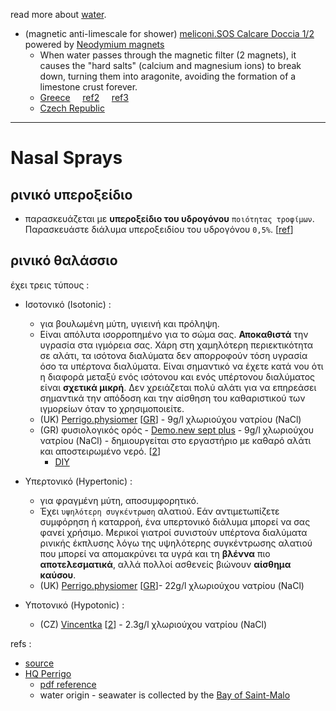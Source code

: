 read more about [water](https://www.pipiscrew.com/threads/water-explained.5738/).

* (magnetic anti-limescale for shower) [meliconi.SOS Calcare Doccia 1/2](https://www.meliconi.com/en/product/sos-calcare-doccia/) powered by [Neodymium magnets](https://en.wikipedia.org/wiki/Neodymium_magnet)
	* When water passes through the magnetic filter (2 magnets), it causes the "hard salts" (calcium and magnesium ions) to break down, turning them into aragonite, avoiding the formation of a limestone crust forever.
	* [Greece](https://www.skroutz.gr/s/23848415/Meliconi-Sos-Calcare-Shower-Μαγνητικό-Φίλτρο-Μπαταρίας-ή-Τηλεφώνου-Μπάνιου-070-0592.html) &nbsp; &nbsp; [ref2](https://cosmomarket.gr/index.php?p=4&item_id=354885) &nbsp; &nbsp; [ref3](https://welectronics.gr/product/meliconi-sos-calcare-070-0592-filtro-brushs/)
	* [Czech Republic](https://www.datart.cz/magneticky-odvapnovac-vody-meliconi-656155.html)

---

# Nasal Sprays

## ρινικό υπεροξείδιο

* παρασκευάζεται με **υπεροξείδιο του υδρογόνου** `ποιότητας τροφίμων`. Παρασκευάστε διάλυμα υπεροξειδίου του υδρογόνου `0,5%`. [[ref](https://www.pipiscrew.com/threads/67775/)]

## ρινικό θαλάσσιο

έχει τρεις τύπους : 

* Ισοτονικό (Isotonic) : 
    * για βουλωμένη μύτη, υγιεινή και πρόληψη.
    * Eίναι απόλυτα ισορροπημένο για το σώμα σας. **Αποκαθιστά** την υγρασία στα ιγμόρεια σας. Χάρη στη χαμηλότερη περιεκτικότητα σε αλάτι, τα ισότονα διαλύματα δεν απορροφούν τόση υγρασία όσο τα υπέρτονα διαλύματα. Είναι σημαντικό να έχετε κατά νου ότι η διαφορά μεταξύ ενός ισότονου και ενός υπέρτονου διαλύματος είναι **σχετικά μικρή**. Δεν χρειάζεται πολύ αλάτι για να επηρεάσει σημαντικά την απόδοση και την αίσθηση του καθαριστικού των ιγμορείων όταν το χρησιμοποιείτε.  
    * (UK) [Perrigo.physiomer](https://www.physiomer.com/product/physiomer-normal-jet/) [[GR](https://www.physiomer.gr/Physiomer-normal-jet)] - 9g/l χλωριούχου νατρίου (NaCl)
    * (GR) φυσιολογικός ορός - [Demo.new sept plus](https://www.pharmadvice.gr/el/products/new-sept-plus-fysiologikos-oros-500ml) - 9g/l χλωριούχου νατρίου (NaCl) - δημιουργείται στο εργαστήριο με καθαρό αλάτι και αποστειρωμένο νερό. [[2](../assets/normal_saline.jpg)]
        * [DIY](https://www.orl.gr/sites/default/files/pdf/RINIKI-SUMFORISH.pdf)

* Υπερτονικό (Hypertonic) :  
    * για φραγμένη μύτη, αποσυμφορητικό.
    * Έχει `υψηλότερη συγκέντρωση` αλατιού. Εάν αντιμετωπίζετε συμφόρηση ή καταρροή, ένα υπερτονικό διάλυμα μπορεί να σας φανεί χρήσιμο. Μερικοί γιατροί συνιστούν υπέρτονα διαλύματα ρινικής έκπλυσης λόγω της υψηλότερης συγκέντρωσης αλατιού που μπορεί να απομακρύνει τα υγρά και τη **βλέννα** πιο **αποτελεσματικά**, αλλά πολλοί ασθενείς βιώνουν **αίσθημα καύσου**.  
    * (UK) [Perrigo.physiomer](https://www.physiomer.com/product/physiomer-hypertonic-2/) [[GR](https://www.physiomer.gr/Physiomer-%CE%A5%CF%80%CE%AD%CF%81%CF%84%CE%BF%CE%BD%CE%BF)]- 22g/l χλωριούχου νατρίου (NaCl)

* Υποτονικό (Hypotonic) :
    * (CZ) [Vincentka](https://www.vincentka.cz/en/products/vincentka-nasal-spray-standard/) [[2](https://www.benu.cz/vincentka-nosni-sprej-standard-hypotonicky-25ml)] - 2.3g/l  χλωριούχου νατρίου (NaCl)

refs :  
* [source](https://www.achooallergy.com/blog/learning/isotonic-vs-hypertonic-which-saline-sinus-rinse-works-best-for-you/)  
* [HQ Perrigo](https://www.perrigo.com/vitamins-minerals-and-supplements)
    * [pdf reference](https://s3.eu-west-3.amazonaws.com/perrigo.com/dev-centralbrandmasterr-assets/documents/inline-documents/Physiomer%20%CE%A1%CE%B9%CE%BD%CE%B9%CE%BA%CF%8C%20%CE%94%CE%B9%CE%AC%CE%BB%CF%85%CE%BC%CE%B1_%CE%A6%CF%8D%CE%BB%CE%BB%CE%BF%20%CE%9F%CE%B4%CE%B7%CE%B3%CE%B9%CF%8E%CE%BD%20%CE%A7%CF%81%CE%AE%CF%83%CE%B7%CF%82%20(2).pdf)  
    * water origin - seawater is collected by the [Bay of Saint-Malo](https://en.wikipedia.org/wiki/Gulf_of_Saint-Malo)